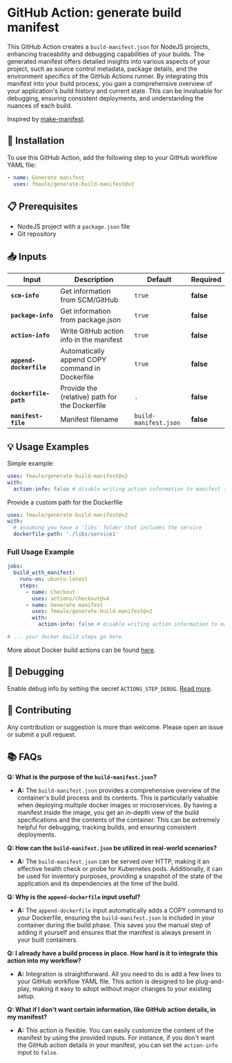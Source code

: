 # GitHub Action: generate build manifest

This GitHub Action creates a `build-manifest.json` for NodeJS projects, enhancing traceability and debugging capabilities of your builds. The generated manifest offers detailed insights into various aspects of your project, such as source control metadata, package details, and the environment specifics of the GitHub Actions runner. By integrating this manifest into your build process, you gain a comprehensive overview of your application's build history and current state. This can be invaluable for debugging, ensuring consistent deployments, and understanding the nuances of each build.

Inspired by [make-manifest](https://github.com/guidesmiths/make-manifest).

## 🚀 Installation

To use this GitHub Action, add the following step to your GitHub workflow YAML file:

```yaml
- name: Generate manifest
  uses: fmaule/generate-build-manifest@v2
```

## 📋 Prerequisites

- NodeJS project with a `package.json` file
- Git repository

## 📥 Inputs

<!-- start inputs -->

| **Input**               | **Description**                                 | **Default**           | **Required** |
| ----------------------- | ----------------------------------------------- | --------------------- | ------------ |
| **`scm-info`**          | Get information from SCM/GitHub                 | `true`                | **false**    |
| **`package-info`**      | Get information from package.json               | `true`                | **false**    |
| **`action-info`**       | Write GitHub action info in the manifest        | `true`                | **false**    |
| **`append-dockerfile`** | Automatically append COPY command in Dockerfile | `true`                | **false**    |
| **`dockerfile-path`**   | Provide the (relative) path for the Dockerfile  | `.`                   | **false**    |
| **`manifest-file`**     | Manifest filename                               | `build-manifest.json` | **false**    |

<!-- end inputs -->

## 💡 Usage Examples

Simple example:

```yaml
uses: fmaule/generate-build-manifest@v2
with:
  action-info: false # disable writing action information to manifest (just an example)
```

Provide a custom path for the Dockerfile

```yaml
uses: fmaule/generate-build-manifest@v2
with:
  # assuming you have a 'libs' folder that includes the service
  dockerfile-path: './libs/service1'
```

### Full Usage Example

```yaml
jobs:
  build_with_manifest:
    runs-on: ubuntu-latest
    steps:
      - name: Checkout
        uses: actions/checkout@v4
      - name: Generate manifest
        uses: fmaule/generate-build-manifest@v2
        with:
          action-info: false # disable writing action information to manifest

# ... your docker build steps go here
```

More about Docker build actions can be found [here](https://github.com/docker/build-push-action).

## 🐛 Debugging

Enable debug info by setting the secret `ACTIONS_STEP_DEBUG`. [Read more](https://github.com/actions/toolkit/blob/main/docs/action-debugging.md#step-debug-logs).

## 👏 Contributing

Any contribution or suggestion is more than welcome. Please open an issue or submit a pull request.

## 📚 FAQs

**Q: What is the purpose of the `build-manifest.json`?**

- **A:** The `build-manifest.json` provides a comprehensive overview of the container's build process and its contents. This is particularly valuable when deploying multiple docker images or microservices. By having a manifest inside the image, you get an in-depth view of the build specifications and the contents of the container. This can be extremely helpful for debugging, tracking builds, and ensuring consistent deployments.

**Q: How can the `build-manifest.json` be utilized in real-world scenarios?**

- **A:** The `build-manifest.json` can be served over HTTP, making it an effective health check or probe for Kubernetes pods. Additionally, it can be used for inventory purposes, providing a snapshot of the state of the application and its dependencies at the time of the build.

**Q: Why is the `append-dockerfile` input useful?**

- **A:** The `append-dockerfile` input automatically adds a COPY command to your Dockerfile, ensuring the `build-manifest.json` is included in your container during the build phase. This saves you the manual step of adding it yourself and ensures that the manifest is always present in your built containers.

**Q: I already have a build process in place. How hard is it to integrate this action into my workflow?**

- **A:** Integration is straightforward. All you need to do is add a few lines to your GitHub workflow YAML file. This action is designed to be plug-and-play, making it easy to adopt without major changes to your existing setup.

**Q: What if I don't want certain information, like GitHub action details, in my manifest?**

- **A:** This action is flexible. You can easily customize the content of the manifest by using the provided inputs. For instance, if you don't want the GitHub action details in your manifest, you can set the `action-info` input to `false`.
